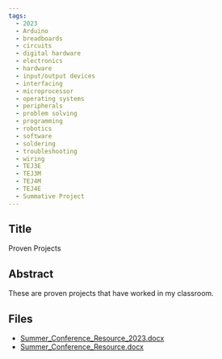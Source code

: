 ```yaml
---
tags:
  - 2023
  - Arduino
  - breadboards
  - circuits
  - digital hardware
  - electronics
  - hardware
  - input/output devices
  - interfacing
  - microprocessor
  - operating systems
  - peripherals
  - problem solving
  - programming
  - robotics
  - software
  - soldering
  - troubleshooting
  - wiring
  - TEJ3E
  - TEJ3M
  - TEJ4M
  - TEJ4E
  - Summative Project
---
```

    
## Title

Proven Projects

## Abstract

These are proven projects that have worked in my classroom. 

## Files

- [Summer_Conference_Resource_2023.docx](https://www.russellgordon.ca/acse/cemc-cse-resources/resources/2023/Ian_Mathewson/Summer_Conference_Resource_2023.docx)
- [Summer_Conference_Resource.docx](https://www.russellgordon.ca/acse/cemc-cse-resources/resources/2023/Ian_Mathewson/Summer_Conference_Resource.docx)
